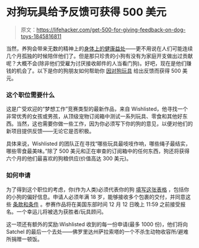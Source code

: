 # 对狗玩具给予反馈可获得 500 美元

> 原文：<https://lifehacker.com/get-500-for-giving-feedback-on-dog-toys-1845816811>

当然，养狗会带来无数的精神上的[身体上的健康益处](https://lifehacker.com/a-dog-can-help-you-get-all-the-exercise-you-need-1796230382)——更不用说在人们可能连续几个月孤独的时候陪伴他们了。但是那只珍贵的小狗有没有为家庭开支做出过贡献呢？大概不会(除非他们受雇为讨厌接收邮件的人当看门狗)。好吧，现在是他们赚钱的机会了。以下是你的狗朋友如何帮助你 [因对狗玩具](https://www.wishlisted.com/dog-subscription-box-tester/) 给出反馈而获得 500 美元。



### 这个职位需要什么

这是广受欢迎的“梦想工作”竞赛类型的最新作品，来自 Wishlisted，他寻找一个非常优秀的女孩或男孩，从顶级宠物订阅箱中测试一系列玩具、零食和其他好东西。当然，这也需要你做一些工作，因为你必须写下你的狗的意见，以便对他们的新项目提供反馈——无论它是否积极。

具体来说，Wishlisted 的团队正在寻找“哪些玩具最吱吱作响，哪些绳子最结实，哪些零食最美味。”除了 500 美元和正在审查的订阅箱中的任何东西，狗还将获得六个月的他们最喜欢的狗粮供应(价值高达 300 美元)。

### 如何申请

为了得到这个职位的考虑，你(作为人类)必须代表你的狗 [填写这张表格](https://www.wishlisted.com/dog-subscription-box-tester/) ，包括你的小狗的偏好信息。申请人必须年满 18 岁，能够接收多个包裹的交付，并同意这些 [条款和条件](https://www.wishlisted.com/terms-dog-subscription-box-tester/) 。参赛作品将在美国东部时间 12 月 12 日晚上 11:59 之前接受报名。一个幸运儿将被选为获胜者/玩具顾问。

这一项还有额外的奖励:Wishlisted 收到的每一份申请(最多 1000 份)，他们将向 Satchel 的最后一个去处——佛罗里达州萨拉索塔的一个不杀生动物收容所/避难所捐赠一顿饭。